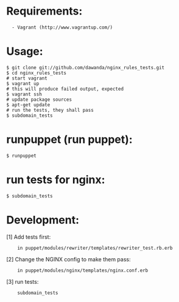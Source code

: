 # Requirements:

      - Vagrant (http://www.vagrantup.com/)

# Usage:

    $ git clone git://github.com/dawanda/nginx_rules_tests.git
    $ cd nginx_rules_tests
    # start vagrant
    $ vagrant up
    # this will produce failed output, expected
    $ vagrant ssh
    # update package sources
    $ apt-get update
    # run the tests, they shall pass
    $ subdomain_tests


# runpuppet (run  puppet):
    $ runpuppet

# run tests for nginx:
    $ subdomain_tests



# Development:

  [1] Add tests  first:

        in puppet/modules/rewriter/templates/rewriter_test.rb.erb

  [2] Change the NGINX config to make them pass:

        in puppet/modules/nginx/templates/nginx.conf.erb

  [3] run tests:

        subdomain_tests